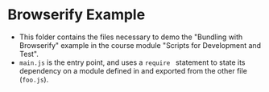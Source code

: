 # Browserify Example

* This folder contains the files necessary to demo the "Bundling with Browserify" example in the course module "Scripts for Development and Test".
* ```main.js``` is the entry point, and uses a ```require ``` statement to state its dependency on a module defined in and exported from the other file (```foo.js```). 